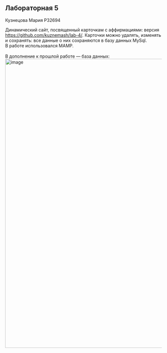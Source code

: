 ## Лабораторная 5
Кузнецова Мария P32694

Динамический сайт, посвященный карточкам с аффирмациями: версия https://github.com/kuznemash/lab-4/. Карточки можно удалять, изменять и сохранять: все данные о них сохраняются в базу данных MySql. <br/>
В работе использовался MAMP.
<br/><br/>
В дополнение к прошлой работе — база данных:
<img width="930" alt="image" src="https://user-images.githubusercontent.com/115722488/212374147-a67c1877-2fa6-4047-a525-cf3743768575.png">

